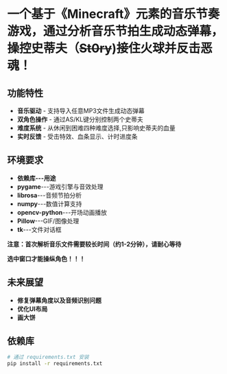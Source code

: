 # 一个基于《Minecraft》元素的音乐节奏游戏，通过分析音乐节拍生成动态弹幕，操控史蒂夫（~~St0ry~~)接住火球并反击恶魂！

## 功能特性
-  **音乐驱动** - 支持导入任意MP3文件生成动态弹幕
-  **双角色操作** - 通过AS/KL键分别控制两个史蒂夫
-  **难度系统** - 从休闲到困难四种难度选择,只影响史蒂夫的血量
-  **实时反馈** - 受击特效、血条显示、计时进度条

## 环境要求
-  **依赖库---用途**
-  **pygame**---游戏引擎与音效处理
-  **librosa**---音频节拍分析
-  **numpy**---数值计算支持
-  **opencv-python**---开场动画播放
-  **Pillow**---GIF/图像处理
-  **tk**---文件对话框

**注意：首次解析音乐文件需要较长时间（约1-2分钟），请耐心等待**

**选中窗口才能操纵角色！！！**

## 未来展望
-  **修复弹幕角度以及音频识别问题**
-  **优化UI布局**
-  **画大饼**

## 依赖库
```bash
# 通过 requirements.txt 安装
pip install -r requirements.txt
